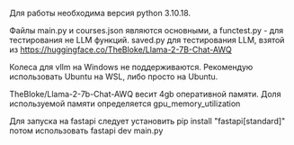 Для работы необходима версия python 3.10.18. 

Файлы main.py и courses.json являются основными, а functest.py - для тестирования не LLM функций. 
saved.py для тестирования LLM, взятой из https://huggingface.co/TheBloke/Llama-2-7B-Chat-AWQ

Колеса для vllm на Windows не поддерживаются. Рекомендую использовать Ubuntu на WSL, либо просто на Ubuntu. 

TheBloke/Llama-2-7b-Chat-AWQ весит 4gb оперативной памяти. Доля используемой памяти определяется gpu_memory_utilization

Для запуска на fastapi следует установить pip install "fastapi[standard]" потом использовать fastapi dev main.py